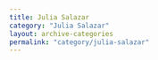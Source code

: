 ```yaml
---
title: Julia Salazar
category: "Julia Salazar"
layout: archive-categories
permalink: "category/julia-salazar"
---
```

